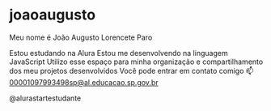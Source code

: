 # joaoaugusto
Meu nome é João Augusto Lorencete Paro

Estou estudando na Alura
Estou me desenvolvendo na linguagem JavaScript
Utilizo esse espaço para minha organização e compartilhamento dos meu projetos desenvolvidos
Você pode entrar em contato comigo 📫
00001097993498sp@al.educacao.sp.gov.br

@alurastartestudante

